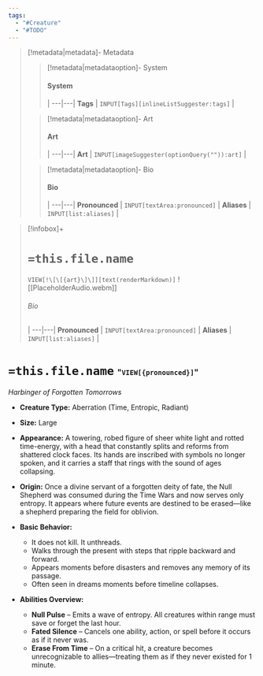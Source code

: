 ```yaml
---
tags:
  - "#Creature"
  - "#TODO"
---
```


> [!metadata|metadata]- Metadata 
>> [!metadata|metadataoption]- System
>> #### System
>>  |
>> ---|---|
>> **Tags** | `INPUT[Tags][inlineListSuggester:tags]` |
>
>> [!metadata|metadataoption]- Art
>> #### Art
>>  |
>> ---|---|
>> **Art** | `INPUT[imageSuggester(optionQuery("")):art]` |
>
>> [!metadata|metadataoption]- Bio
>> #### Bio
>>  |
>> ---|---|
>> **Pronounced** |  `INPUT[textArea:pronounced]` |
>> **Aliases** | `INPUT[list:aliases]` |
>

> [!infobox]+
> # `=this.file.name`
> `VIEW[!\[\[{art}\]\]][text(renderMarkdown)]`
> ![[PlaceholderAudio.webm]]
> ###### Bio
>  |
> ---|---|
> **Pronounced** |  `INPUT[textArea:pronounced]` |
> **Aliases** | `INPUT[list:aliases]` |


# **`=this.file.name`** <span style="font-size: medium">"`VIEW[{pronounced}]`"</span>

*Harbinger of Forgotten Tomorrows*

- **Creature Type:** Aberration (Time, Entropic, Radiant)  
- **Size:** Large  
- **Appearance:** A towering, robed figure of sheer white light and rotted time-energy, with a head that constantly splits and reforms from shattered clock faces. Its hands are inscribed with symbols no longer spoken, and it carries a staff that rings with the sound of ages collapsing.

- **Origin:** Once a divine servant of a forgotten deity of fate, the Null Shepherd was consumed during the Time Wars and now serves only entropy. It appears where future events are destined to be erased—like a shepherd preparing the field for oblivion.

- **Basic Behavior:**  
  - It does not kill. It unthreads.  
  - Walks through the present with steps that ripple backward and forward.  
  - Appears moments before disasters and removes any memory of its passage.  
  - Often seen in dreams moments before timeline collapses.

- **Abilities Overview:**  
  - **Null Pulse** – Emits a wave of entropy. All creatures within range must save or forget the last hour.  
  - **Fated Silence** – Cancels one ability, action, or spell before it occurs as if it never was.  
  - **Erase From Time** – On a critical hit, a creature becomes unrecognizable to allies—treating them as if they never existed for 1 minute.

